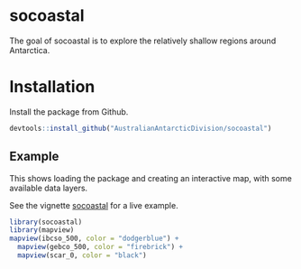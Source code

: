 
<!-- README.md is generated from README.Rmd. Please edit that file -->
socoastal
=========

The goal of socoastal is to explore the relatively shallow regions around Antarctica.

Installation
============

Install the package from Github.

``` r
devtools::install_github("AustralianAntarcticDivision/socoastal")
```

Example
-------

This shows loading the package and creating an interactive map, with some available data layers.

See the vignette [socoastal](https://australianantarcticdivision.github.io/socoastal/articles/socoastal.html) for a live example.

``` r
library(socoastal)
library(mapview)
mapview(ibcso_500, color = "dodgerblue") + 
  mapview(gebco_500, color = "firebrick") + 
  mapview(scar_0, color = "black")
```
